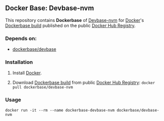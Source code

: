 ## Docker Base: Devbase-nvm


This repository contains **Dockerbase** of [Devbase-nvm](https://github.com/creationix/nvm) for [Docker](https://www.docker.com/)'s [Dockerbase build](https://registry.hub.docker.com/u/dockerbase/devbase-nvm/) published on the public [Docker Hub Registry](https://registry.hub.docker.com/).


### Depends on:

* [dockerbase/devbase](https://registry.hub.docker.com/u/dockerbase/devbase)


### Installation

1. Install [Docker](https://docs.docker.com/installation/).

2. Download [Dockerbase build](https://registry.hub.docker.com/u/dockerbase/devbase-nvm/) from public [Docker Hub Registry](https://registry.hub.docker.com/): `docker pull dockerbase/devbase-nvm`


### Usage

    docker run -it --rm --name dockerbase-devbase-nvm dockerbase/devbase-nvm
